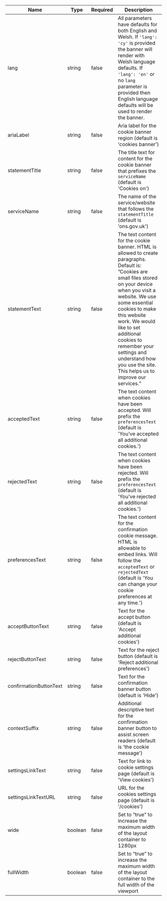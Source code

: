 | Name                   | Type    | Required | Description                                                                                                                                                                                                                                                                                                                                                                |
| ---------------------- | ------- | -------- | -------------------------------------------------------------------------------------------------------------------------------------------------------------------------------------------------------------------------------------------------------------------------------------------------------------------------------------------------------------------------- |
| lang                   | string  | false    | All parameters have defaults for both English and Welsh. If `'lang': 'cy'` is provided the banner will render with Welsh language defaults. If `'lang': 'en'` or no `lang` parameter is provided then English language defaults will be used to render the banner.                                                                                                         |
| ariaLabel              | string  | false    | Aria label for the cookie banner region (default is 'cookies banner')                                                                                                                                                                                                                                                                                                      |
| statementTitle         | string  | false    | The title text for content for the cookie banner that prefixes the `serviceName` (default is 'Cookies on')                                                                                                                                                                                                                                                                 |
| serviceName            | string  | false    | The name of the service/website that follows the `statementTitle` (default is 'ons.gov.uk')                                                                                                                                                                                                                                                                                |
| statementText          | string  | false    | The text content for the cookie banner. HTML is allowed to create paragraphs. Default is: ”Cookies are small files stored on your device when you visit a website. We use some essential cookies to make this website work. We would like to set additional cookies to remember your settings and understand how you use the site. This helps us to improve our services.” |
| acceptedText           | string  | false    | The text content when cookies have been accepted. Will prefix the `preferencesText` (default is 'You’ve accepted all additional cookies.')                                                                                                                                                                                                                                 |
| rejectedText           | string  | false    | The text content when cookies have been rejected. Will prefix the `preferencesText` (default is 'You’ve rejected all additional cookies.')                                                                                                                                                                                                                                 |
| preferencesText        | string  | false    | The text content for the confirmation cookie message. HTML is allowable to embed links. Will follow the `acceptedText` or `rejectedText` (default is 'You can change your cookie preferences at any time.')                                                                                                                                                                |
| acceptButtonText       | string  | false    | Text for the accept button (default is 'Accept additional cookies')                                                                                                                                                                                                                                                                                                        |
| rejectButtonText       | string  | false    | Text for the reject button (default is 'Reject additional preferences')                                                                                                                                                                                                                                                                                                    |
| confirmationButtonText | string  | false    | Text for the confirmation banner button (default is 'Hide')                                                                                                                                                                                                                                                                                                                |
| contextSuffix          | string  | false    | Additional descriptive text for the confirmation banner button to assist screen readers (default is 'the cookie message')                                                                                                                                                                                                                                                  |
| settingsLinkText       | string  | false    | Text for link to cookie settings page (default is 'View cookies')                                                                                                                                                                                                                                                                                                          |
| settingsLinkTextURL    | string  | false    | URL for the cookies settings page (default is '/cookies')                                                                                                                                                                                                                                                                                                                  |
| wide                   | boolean | false    | Set to “true” to increase the maximum width of the layout container to 1280px                                                                                                                                                                                                                                                                                              |
| fullWidth              | boolean | false    | Set to “true” to increase the maximum width of the layout container to the full width of the viewport                                                                                                                                                                                                                                                                      |
